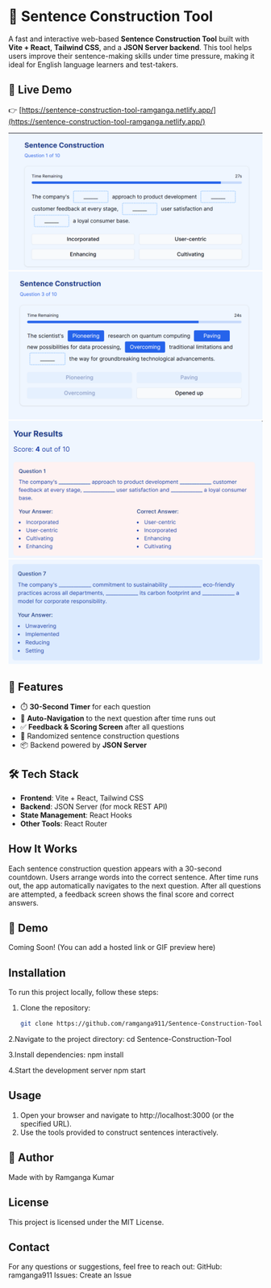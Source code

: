 # 🧠 Sentence Construction Tool

A fast and interactive web-based **Sentence Construction Tool** built with **Vite + React**, **Tailwind CSS**, and a **JSON Server backend**. This tool helps users improve their sentence-making skills under time pressure, making it ideal for English language learners and test-takers.

## 🔗 Live Demo

👉 [https://sentence-construction-tool-ramganga.netlify.app/](https://sentence-construction-tool-ramganga.netlify.app/)

![Sentence Construction Tool Screenshot](https://raw.githubusercontent.com/ramganga911/Sentence-Construction-Tool/main/src/assets/image.png)
![Sentence Construction Tool Screenshot](https://raw.githubusercontent.com/ramganga911/Sentence-Construction-Tool/main/src/assets/image2.png)
![Sentence Construction Tool Screenshot](https://raw.githubusercontent.com/ramganga911/Sentence-Construction-Tool/main/src/assets/image3.png)
![Sentence Construction Tool Screenshot](https://raw.githubusercontent.com/ramganga911/Sentence-Construction-Tool/main/src/assets/image4.png)


## 🚀 Features

- ⏱️ **30-Second Timer** for each question
- 🔁 **Auto-Navigation** to the next question after time runs out
- ✅ **Feedback & Scoring Screen** after all questions
- 🎯 Randomized sentence construction questions
- 📦 Backend powered by **JSON Server**

## 🛠️ Tech Stack

- **Frontend**: Vite + React, Tailwind CSS
- **Backend**: JSON Server (for mock REST API)
- **State Management**: React Hooks
- **Other Tools**: React Router

## How It Works
Each sentence construction question appears with a 30-second countdown.
Users arrange words into the correct sentence.
After time runs out, the app automatically navigates to the next question.
After all questions are attempted, a feedback screen shows the final score and correct answers.

## 📸 Demo

Coming Soon! (You can add a hosted link or GIF preview here)

## Installation

To run this project locally, follow these steps:

1. Clone the repository:
   ```bash
   git clone https://github.com/ramganga911/Sentence-Construction-Tool.git
2.Navigate to the project directory:
  cd Sentence-Construction-Tool

3.Install dependencies:
  npm install

4.Start the development server
  npm start
  
## Usage
1. Open your browser and navigate to http://localhost:3000 (or the specified URL).
2. Use the tools provided to construct sentences interactively.
   
## 🙌 Author
Made with by Ramganga Kumar

## License 
This project is licensed under the MIT License.
## Contact
For any questions or suggestions, feel free to reach out:
GitHub: ramganga911
Issues: Create an Issue
